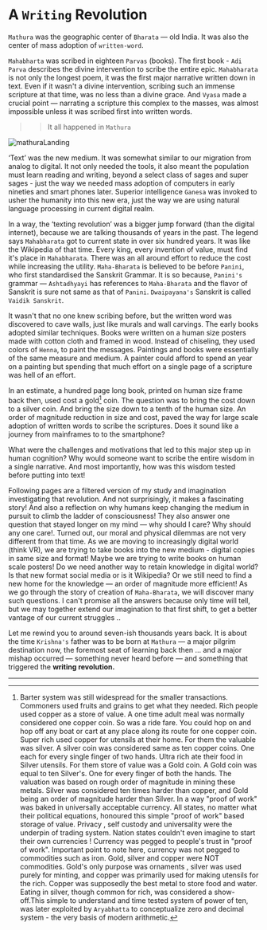 # A `Writing` Revolution


`Mathura` was the geographic center of `Bharata` — old India. It was also the center of mass adoption of `written-word`.


`Mahabharta` was scribed in eighteen `Parvas` (books). The first book - `Adi Parva`  describes the divine intervention to scribe the entire epic. `Mahabharata` is not only the longest poem, it was the first major narrative written down in text. Even if it wasn't a divine intervention, scribing such an immense scripture at that time, was no less than a divine grace. And `Vyasa` made a crucial point — narrating a scripture this complex to the masses, was almost impossible unless it was scribed first into written words. 

>> It all happened in `Mathura`

![mathuraLanding](./mathuraLanding.png)

‘Text’ was the new medium. It was somewhat similar to our migration from analog to digital. It not only needed the tools, it also meant the population must learn reading and writing, beyond a select class of sages and super sages - just the way we needed mass adoption of computers in early nineties and smart phones later. Superior intelligence `Ganesa` was invoked to usher the humanity into this new era, just the way we are using natural language processing in current digital realm. 

In a way, the ‘texting revolution’ was a bigger jump forward (than the digital internet), because we are talking thousands of years in the past. The legend says `Mahabharata` got to current state in over six hundred years. It was like the Wikipedia of that time. Every king, every invention of value, must find it's place in `Mahabharata`. There was an all around effort to reduce the cost while increasing the utility. `Maha-Bharata` is believed to be before `Panini`, who first standardised the Sanskrit Grammar. It is so because, `Panini's` grammar — `Ashtadhyayi` has references to `Maha-Bharata` and the flavor of Sanskrit is sure not same as that of `Panini`.  `Dwaipayana's` Sanskrit is called `Vaidik Sanskrit`.

It wasn't that no one knew scribing before, but the written word was discovered to cave walls, just like murals and wall carvings. The early books adopted similar techniques. Books were written on a human size posters made with cotton cloth and framed in wood. Instead of chiseling, they used colors of `Henna`, to paint the messages. Paintings and books were essentially of the same measure and medium. A painter could afford to spend an year on a painting but spending that much effort on a single page of a scripture was hell of an effort. 

In an estimate, a hundred page long book, printed on human size frame back then, used cost a gold[^gold] coin. The question was to bring the cost down to a silver coin. And bring the size down to a tenth of the human size. An order of magnitude reduction in size and cost, paved the way for large scale adoption of written words to scribe the scriptures. Does it sound like a journey from mainframes to to the smartphone?

What were the challenges and motivations that led to this major step up in human cognition? Why would someone want to scribe the entire wisdom in a single narrative. And most importantly, how was this wisdom tested before putting into text! 

Following pages are a filtered version of my study and imagination investigating that revolution. And not surprisingly, it makes a fascinating story! And also a reflection on why humans keep changing the medium in pursuit to climb the ladder of consciousness! They also answer one question that stayed longer on my mind — why should I care? Why should any one care!. Turned out, our moral and physical dilemmas are not very different from that time. As we are moving to increasingly digital world (think VR), we are trying to take books into the new medium - digital copies in same size and format! Maybe we are trying to write books on human scale posters! Do we need another way to retain knowledge in digital world? Is that new format social media or is it Wikipedia? Or we still need to find a new home for the knowledge — an order of magnitude more efficient! As we go through the story of creation of `Maha-Bharata`, we will discover many such questions. I can't promise all the answers because only time will tell, but we may together extend our imagination to that first shift, to get a better vantage of our current struggles ..

Let me rewind you to around seven-ish thousands years back. It is about the time `Krishna's` father was to be born at `Mathura` — a major pilgrim destination now, the foremost seat of learning back then ... and a major mishap occurred — something never heard before — and something that triggered the **writing revolution.**

---

[^gold]: Barter system was still widespread for the smaller transactions. Commoners used fruits and grains to get what they needed. Rich people used copper as a store of value. A one time adult meal was normally considered one copper coin. So was a ride fare. You could hop on and hop off any boat or cart at any place along its route for one copper coin. Super rich used copper for utensils at their home. For them the valuable was silver. A silver coin was considered same as ten copper coins. One each for every single finger of two hands. Ultra rich ate their food in Silver utensils. For them store of value  was a Gold coin. A Gold coin was equal to ten Silver's. One for every finger of both the hands. The valuation was based on rough order of magnitude in mining these metals. Silver was considered ten times harder than copper, and Gold being an order of magnitude harder than Silver. In a way "proof of work" was baked in universally acceptable currency. All states, no matter what their political equations, honoured this simple "proof of work" based storage of value. Privacy , self custody and universality were the underpin of trading system. Nation states couldn't even imagine to start their own currencies ! Currency was pegged to people's trust in "proof of work". Important point to note here, currency was not pegged to commodities such as iron. Gold, silver and copper were NOT commodities. Gold's only purpose was ornaments , silver was used purely for minting, and copper was primarily used for making utensils for the rich. Copper was supposedly the best metal to store food and water. Eating in silver, though common for rich, was considered a show-off.This simple to understand and time tested system of power of ten, was later exploited by `Aryabhatta` to conceptualize zero and decimal system - the very basis of modern arithmetic.

